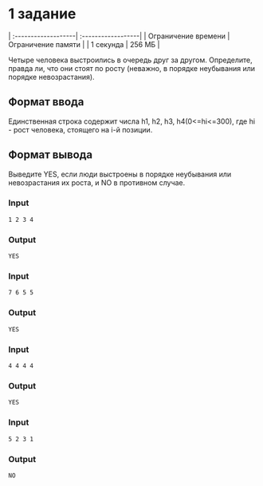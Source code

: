 # 1 задание
| :-------------------| :------------------|
| Ограничение времени | Ограничение памяти |
| 1 секунда	      | 256 МБ		   |

Четыре человека выстроились в очередь друг за другом. Определите, правда ли, что они стоят по росту (неважно, в порядке неубывания или порядке невозрастания).

## Формат ввода
Единственная строка содержит числа ﻿h1, h2, h3, h4(0<=hi<=300), где hi - рост человека, стоящего на i﻿-й позиции.

## Формат вывода
Выведите YES﻿, если люди выстроены в порядке неубывания или невозрастания их роста, и ﻿NO﻿ в противном случае.

### Input
```text
1 2 3 4
```

### Output
```text
YES
```

### Input
```text
7 6 5 5
```

### Output
```text
YES
```

### Input
```text
4 4 4 4
```

### Output
```text
YES
```

### Input
```text
5 2 3 1
```

### Output
```text
NO
```